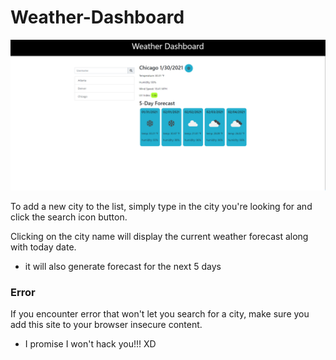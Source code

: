 # Weather-Dashboard

![Weather-Dashboard](assets/app.PNG)

To add a new city to the list, simply type in the city you're looking for and click the search icon button.

Clicking on the city name will display the current weather forecast along with today date.

- it will also generate forecast for the next 5 days

### Error

If you encounter error that won't let you search for a city, make sure you add this site to your browser insecure content.

- I promise I won't hack you!!! XD
